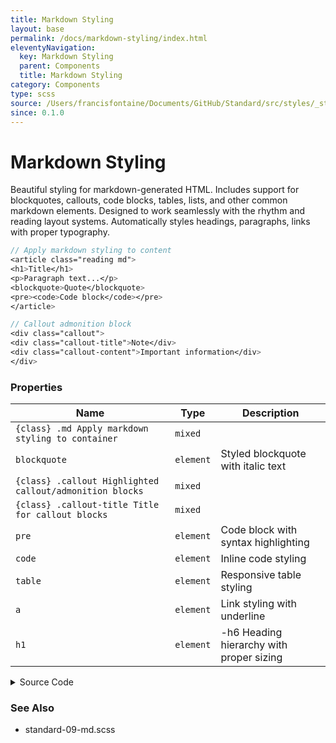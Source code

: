 ```yaml
---
title: Markdown Styling
layout: base
permalink: /docs/markdown-styling/index.html
eleventyNavigation:
  key: Markdown Styling
  parent: Components
  title: Markdown Styling
category: Components
type: scss
source: /Users/francisfontaine/Documents/GitHub/Standard/src/styles/_standard-09-md.scss
since: 0.1.0
---
```


# Markdown Styling

Beautiful styling for markdown-generated HTML. Includes support for blockquotes, callouts, code blocks, tables, lists, and other common markdown elements. Designed to work seamlessly with the rhythm and reading layout systems. Automatically styles headings, paragraphs, links with proper typography.

```scss
// Apply markdown styling to content
<article class="reading md">
<h1>Title</h1>
<p>Paragraph text...</p>
<blockquote>Quote</blockquote>
<pre><code>Code block</code></pre>
</article>

// Callout admonition block
<div class="callout">
<div class="callout-title">Note</div>
<div class="callout-content">Important information</div>
</div>
```

### Properties

| Name | Type | Description |
|------|------|-------------|
| `{class} .md Apply markdown styling to container` | `mixed` |  |
| `blockquote` | `element` | Styled blockquote with italic text |
| `{class} .callout Highlighted callout/admonition blocks` | `mixed` |  |
| `{class} .callout-title Title for callout blocks` | `mixed` |  |
| `pre` | `element` | Code block with syntax highlighting |
| `code` | `element` | Inline code styling |
| `table` | `element` | Responsive table styling |
| `a` | `element` | Link styling with underline |
| `h1` | `element` | -h6 Heading hierarchy with proper sizing |

<details>
<summary><span class="button">Source Code</span></summary>

```scss
.md {
    // ==========================
    // General Element Styling
    // ==========================
    .callout,
    pre,
    blockquote,
    img,
    iframe,
    .outset,
    .inset,
    .box,
    .box-inset {
        background: var(--color-background-secondary);
        border-radius: var(--border-radius);
        border: var(--border);
        box-shadow: var(--shadow);
    }
    pre,
    blockquote .inset,
    .box-inset {
        box-shadow: inset var(--shadow);
    }

    .box,
    .box-inset {
        padding: var(--space);
        font-size: var(--scale-s);
    }

    // ==========================
    // BLOCKQUOTE
    // ==========================
    blockquote {
        font-size: var(--scale-s);
        line-height: var(--font-density-s);
        padding: var(--space);
        font-style: italic;
    }

    // ==========================
    // CALLOUT
    // ==========================
    .callout {
        line-height: var(--font-density-s);
        transition: var(--duration-superfast) var(--motion-smooth);
        padding: var(--space-2xs);
        --color-callout: var(--color-background-secondary);
        --color-border: color-mix(
            in srgb,
            var(--color-callout) 15%,
            transparent
        );
        background: color-mix(
            in srgb,
            var(--color-callout) 5%,
            var(--color-background-secondary)
        );
        border: var(--border);

        .callout-title {
            color: color-mix(
                in srgb,
                var(--color-callout) 50%,
                var(--color-foreground)
            );
            font-weight: bold;
            font-size: var(--scale-s);
            user-select: none;
            padding: var(--space-3xs) calc(var(--space) - var(--space-xs))
                var(--space-3xs) calc(var(--space) - var(--space-xs));
        }

        .callout-content {
            color: var(--color-foreground);
            background: color-mix(
                in srgb,
                var(--color-callout) 2.5%,
                var(--color-background)
            );

            box-shadow: inset var(--shadow);
            font-size: var(--scale-s);
            overflow: hidden;
            border-radius: var(--border-radius);
            padding: var(--space-s) calc(var(--space) - var(--space-xs));
            margin-top: var(--space-2xs);
            margin-left: 0;
            border: var(--border);
            text-align: left;

            p:first-child {
                margin-top: 0;
            }
            p:last-child {
                margin-bottom: 0;
            }

            ul,
            ol {
                padding: 0 calc(var(--space) * 0.75);
            }

            pre {
                margin: var(--space) 0;
            }

            > .callout {
                margin: calc(var(--space-xs) * -1);

                .callout-content {
                    padding: var(--space-s);
                }

                .callout-title {
                    padding-left: var(--space-s);
                    padding-right: var(--space-s);
                }
            }
        }

        .callout-title-icon {
            display: none;
        }

        img {
            margin-left: 0;
            margin-right: 0;
        }
    }

    // Callout Color Variants
    .callout[data-callout="warning" i] {
        --color-callout: var(--color-red);
    }
    .callout[data-callout="important" i] {
        --color-callout: var(--color-orange);
    }

    // Details/Summary specific callout styles
    details > summary {
        list-style: none; /* removes marker in Firefox */
    }

    details .callout-title::before {
        content: "▸";
        display: inline-block;
        transform: rotate(0deg);
        transition: transform 0.2s ease;
    }

    details[open] .callout-title::before {
        transform: rotate(90deg);
    }

    details .callout-title-inner {
        display: inline;
    }

    // Caption Callout (after an image)
    p:has(img) + .callout[data-callout="caption" i] {
        padding: 0;
        background: none;
        border: none;
        margin: 0 var(--space-l);
        position: relative;
        top: calc(var(--space) * -1.75);
        box-shadow: none;

        .callout-title {
            display: none;
        }

        .callout-content {
            padding: 0;
            background: none;
            border: none;
            box-shadow: none;
            line-height: 1;
            text-align: center !important;
            text-wrap: balance !important;
        }
    }

    // ==========================
    // Mobile Specific Styles
    // ==========================
    @media only screen and (max-width: #{$small}) {
        ul:not([start]),
        ol:not([start]) {
            padding: 0;
            padding-left: var(--space);
        }
    }
}
```

</details>

### See Also

- standard-09-md.scss

